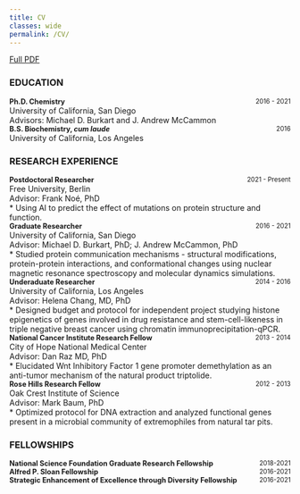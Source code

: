 ```yaml
---
title: CV
classes: wide
permalink: /CV/
---
```


[Full PDF](CV_Terra_Sztain.pdf)

### EDUCATION
<div style="text-align:left;font-size:0.9em;">
   <b> Ph.D. Chemistry </b>
   <span style="float:right;font-size:0.9em;">
       2016 - 2021
   </span>
</div>
University of California, San Diego
<br>
Advisors: Michael D. Burkart and J. Andrew McCammon
	
<div style="text-align:left;font-size:0.9em;">
   <b> B.S. Biochemistry, <i> cum laude </i> </b>
   <span style="float:right;font-size:0.9em;">
       2016 
   </span>
</div>
University of California, Los Angeles 	

### RESEARCH EXPERIENCE
<div style="text-align:left;font-size:0.9em;">
   <b> Postdoctoral Researcher </b>
   <span style="float:right;font-size:0.9em;">
       2021 - Present
   </span>
</div>
Free University, Berlin
<br>
Advisor: Frank No&eacute;, PhD
<br>
* Using AI to predict the effect of mutations on protein structure and function.

<div style="text-align:left;font-size:0.9em;">
   <b> Graduate Researcher </b>
   <span style="float:right;font-size:0.9em;">
       2016 - 2021 
   </span>
</div>
University of California, San Diego
<br>
Advisor: Michael D. Burkart, PhD; J. Andrew McCammon, PhD
<br>
<div style=“width:500px;”> 
* Studied protein communication mechanisms - structural modifications, protein-protein
interactions, and conformational changes using nuclear magnetic resonance spectroscopy
and molecular dynamics simulations. 
</div>

<div style="text-align:left;font-size:0.9em;">
   <b> Underaduate Researcher </b>
   <span style="float:right;font-size:0.9em;">
       2014 - 2016 
   </span>
</div>
University of California, Los Angeles
<br>
Advisor: Helena Chang, MD, PhD
<br>
* Designed budget and protocol for independent project studying histone epigenetics of
genes involved in drug resistance and stem-cell-likeness in triple negative breast cancer
using chromatin immunoprecipitation-qPCR.

<div style="text-align:left;font-size:0.9em;">
   <b> National Cancer Institute Research Fellow </b>
   <span style="float:right;font-size:0.9em;">
       2013 - 2014 
   </span>
</div>
City of Hope National Medical Center
<br>
Advisor: Dan Raz MD, PhD
<br>
* Elucidated Wnt Inhibitory Factor 1 gene promoter demethylation as an anti-tumor
mechanism of the natural product triptolide.

<div style="text-align:left;font-size:0.9em;">
   <b> Rose Hills Research Fellow </b>
   <span style="float:right;font-size:0.9em;">
       2012 - 2013 
   </span>
</div>
Oak Crest Institute of Science
<br>
Advisor: Mark Baum, PhD
<br>
* Optimized protocol for DNA extraction and analyzed functional genes present in a
microbial community of extremophiles from natural tar pits.

### FELLOWSHIPS
<div style="text-align:left;font-size:0.9em;">
   <b> National Science Foundation Graduate Research Fellowship </b>
   <span style="float:right;font-size:0.9em;">
       2018-2021
   </span>
</div>
<div style="text-align:left;font-size:0.9em;">
   <b> Alfred P. Sloan Fellowship </b>
   <span style="float:right;font-size:0.9em;">
       2016-2021
   </span>
</div>
<div style="text-align:left;font-size:0.9em;">
   <b> Strategic Enhancement of Excellence through Diversity Fellowship </b>
   <span style="float:right;font-size:0.9em;">
       2016-2021
   </span>
</div>

[jekyll-organization]: https://github.com/jekyll
